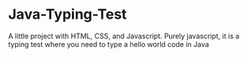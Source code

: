 # Java-Typing-Test
A little project with HTML, CSS, and Javascript. Purely javascript, it is a typing test where you need to type a hello world code in Java
